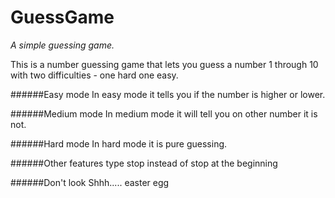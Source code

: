 # GuessGame

_A simple guessing game._

This is a number guessing game that lets you guess a number 1 through 10 with two difficulties - one hard one easy.

######Easy mode
In easy mode it tells you if the number is higher or lower.

######Medium mode
In medium mode it will tell you on other number it is not.

######Hard mode
In hard mode it is pure guessing.

######Other features
type stop instead of stop at the beginning

######Don't look
Shhh..... easter egg
